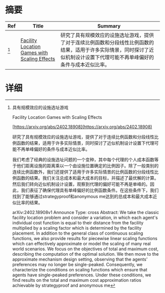 # 摘要

| Ref | Title | Summary |
| --- | --- | --- |
| [^1] | [Facility Location Games with Scaling Effects](https://arxiv.org/abs/2402.18908) | 研究了具有规模效应的设施选址游戏，提供了对于连续比例函数和分段线性比例函数的结果，适用于许多实际情景，同时探讨了近似机制设计设置下代理可能不再单峰偏好的条件与成本近似比率。 |

# 详细

[^1]: 具有规模效应的设施选址游戏

    Facility Location Games with Scaling Effects

    [https://arxiv.org/abs/2402.18908](https://arxiv.org/abs/2402.18908)

    研究了具有规模效应的设施选址游戏，提供了对于连续比例函数和分段线性比例函数的结果，适用于许多实际情景，同时探讨了近似机制设计设置下代理可能不再单峰偏好的条件与成本近似比率。

    

    我们考虑了经典的设施选址问题的一个变种，其中每个代理的个人成本函数等于他们距离设施的距离乘以一个由设施位置确定的比例因子。除了一般类别的连续比例函数外，我们还提供了适用于许多实际情景的比例函数的分段线性比例函数的结果。我们关注总成本和最大成本的目标，并描述了最优解的计算。然后我们转向近似机制设计设置，观察到代理的偏好可能不再是单峰的。因此，我们表征了确保代理具有单峰偏好的比例函数条件。在这些条件下，我们找到了能够通过strategyproof和anonymous me达到的总成本和最大成本近似比率的结果。

    arXiv:2402.18908v1 Announce Type: cross  Abstract: We take the classic facility location problem and consider a variation, in which each agent's individual cost function is equal to their distance from the facility multiplied by a scaling factor which is determined by the facility placement. In addition to the general class of continuous scaling functions, we also provide results for piecewise linear scaling functions which can effectively approximate or model the scaling of many real world scenarios. We focus on the objectives of total and maximum cost, describing the computation of the optimal solution. We then move to the approximate mechanism design setting, observing that the agents' preferences may no longer be single-peaked. Consequently, we characterize the conditions on scaling functions which ensure that agents have single-peaked preferences. Under these conditions, we find results on the total and maximum cost approximation ratios achievable by strategyproof and anonymous me
    

